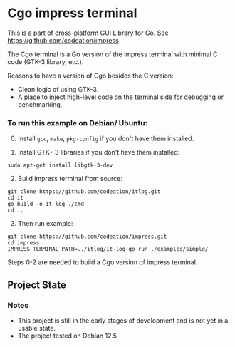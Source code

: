 # Cgo impress terminal

This is a part of cross-platform GUI Library for Go. See https://github.com/codeation/impress

The Cgo terminal is a Go version of the impress terminal with minimal C code (GTK-3 library, etc.).

Reasons to have a version of Cgo besides the C version:

- Clean logic of using GTK-3.
- A place to inject high-level code on the terminal side for debugging or benchmarking.

### To run this example on Debian/ Ubuntu:

0. Install `gcc`, `make`, `pkg-config` if you don't have them installed.

1. Install GTK+ 3 libraries if you don't have them installed:

```
sudo apt-get install libgtk-3-dev
```

2. Build impress terminal from source:

```
git clone https://github.com/codeation/itlog.git
cd it
go build -o it-log ./cmd
cd ..
```

3. Then run example:

```
git clone https://github.com/codeation/impress.git
cd impress
IMPRESS_TERMINAL_PATH=../itlog/it-log go run ./examples/simple/
```

Steps 0-2 are needed to build a Cgo version of impress terminal.

## Project State

### Notes

- This project is still in the early stages of development and is not yet in a usable state.
- The project tested on Debian 12.5
